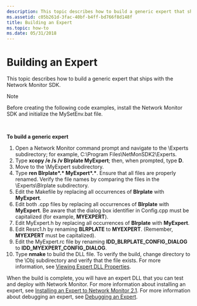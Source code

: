 ```yaml
---
description: This topic describes how to build a generic expert that ships with the Network Monitor SDK.
ms.assetid: c05b261d-3fac-40bf-b4ff-bd766f8d148f
title: Building an Expert
ms.topic: how-to
ms.date: 05/31/2018
---
```


# Building an Expert

This topic describes how to build a generic expert that ships with the Network Monitor SDK.

> [!Note]  
> Before creating the following code examples, install the Network Monitor SDK and initialize the MySetEnv.bat file.

 

**To build a generic expert**

1.  Open a Network Monitor command prompt and navigate to the \\Experts subdirectory; for example, C:\\Program Files\\NetMonSDK2\\Experts.
2.  Type **xcopy /e /s /v Blrplate MyExpert**; then, when prompted, type **D**.
3.  Move to the \\MyExpert subdirectory.
4.  Type **ren Blrplate\*.\* MyExpert\*.\***. Ensure that all files are properly renamed. Verify the file names by comparing the files in the \\Experts\\Blrplate subdirectory.
5.  Edit the Makefile by replacing all occurrences of **Blrplate** with **MyExpert**.
6.  Edit both .cpp files by replacing all occurrences of **Blrplate** with **MyExpert**. Be aware that the dialog box identifier in Config.cpp must be capitalized (for example, **MYEXPERT**).
7.  Edit MyExpert.h by replacing all occurrences of **Blrplate** with **MyExpert**.
8.  Edit Resrc1.h by renaming **BLRPLATE** to **MYEXPERT**. (Remember, **MYEXPERT** must be capitalized).
9.  Edit the MyExpert.rc file by renaming **IDD\_BLRPLATE\_CONFIG\_DIALOG** to **IDD\_MYEXPERT\_CONFIG\_DIALOG**.
10. Type **nmake** to build the DLL file. To verify the build, change directory to the \\Obj subdirectory and verify that the file exists. For more information, see [Viewing Expert DLL Properties](viewing-expert-dll-properties.md).

When the build is complete, you will have an expert DLL that you can test and deploy with Network Monitor. For more information about installing an expert, see [Installing an Expert to Network Monitor 2.1](installing-an-expert-to-network-monitor-2-1.md). For more information about debugging an expert, see [Debugging an Expert](debugging-an-expert.md).

 

 



